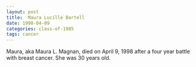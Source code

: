 ```yaml
---
layout: post
title:  Maura Lucille Bartell
date: 1998-04-09
categories: class-of-1985
tags: cancer
---
```

Maura, aka Maura L. Magnan, died on April 9, 1998 after a four year battle with breast cancer. She was 30 years old.
